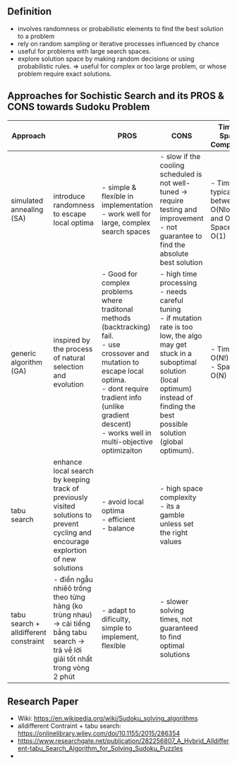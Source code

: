 ## Definition
- involves randomness or probabilistic elements to find the best solution to a problem
- rely on random sampling or iterative processes influenced by chance
- useful for problems with large search spaces.
- explore solution space by making random decisions or using probabilistic rules.
=> useful for complex or too large problem, or whose problem require exact solutions.

## Approaches for Sochistic Search and its PROS & CONS towards Sudoku Problem

| Approach                              |                                                                                                                                    | PROS                                                                                                                                                                                                                                           | CONS                                                                                                                                                                                                                 | Time & Space Complexity                                        |
|---------------------------------------|------------------------------------------------------------------------------------------------------------------------------------|------------------------------------------------------------------------------------------------------------------------------------------------------------------------------------------------------------------------------------------------|----------------------------------------------------------------------------------------------------------------------------------------------------------------------------------------------------------------------|----------------------------------------------------------------|
| simulated annealing (SA)              | introduce randomness to escape local optima                                                                                        | - simple & flexible in implementation<br/> - work well for large, complex search spaces                                                                                                                                                        | - slow if the cooling scheduled is not well-tuned -> require testing and improvement<br/> - not guarantee to find the absolute best solution                                                                         | - Time: typically between O(NlogN) and O(N^2)<br/> Space: O(1) |
| generic algorithm (GA)                | inspired by the process of natural selection and evolution                                                                         | - Good for complex problems where traditonal methods (backtracking) fail.<br/>- use crossover and mutation to escape local optima.<br/>- dont require tradient info (unlike gradient descent)<br/>- works well in multi-objective optimizaiton | - high time processing<br/>- needs careful tuning<br/>- if mutation rate is too low, the algo may get stuck in a suboptimal solution (local optimum) instead of finding the best possible solution (global optimum). | - Time: O(N!) (?)<br/>- Space: O(N)                            |
| tabu search                           | enhance local search by keeping track of previously visited solutions to prevent cycling and encourage explortion of new solutions | - avoid local optima<br/>- efficient<br/>- balance                                                                                                                                                                                             | - high space complexity<br/>- its a gamble unless set the right values                                                                                                                                               |                                                                |
| tabu search + alldifferent constraint | - điền ngẫu nhiêô trống theo từng hàng (ko trùng nhau) -> cải tiếng bằng tabu search -> trả về lời giải tốt nhất trong vòng 2 phút | - adapt to dificulty, simple to implement, flexible                                                                                                                                                                                            | - slower solving times, not guaranteed to find optimal solutions                                                                                                                                                     |                                                                |

## Research Paper

- Wiki: https://en.wikipedia.org/wiki/Sudoku_solving_algorithms
- alldifferent Contraint + tabu search: https://onlinelibrary.wiley.com/doi/10.1155/2015/286354
- https://www.researchgate.net/publication/282256807_A_Hybrid_Alldifferent-tabu_Search_Algorithm_for_Solving_Sudoku_Puzzles
- 

